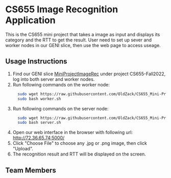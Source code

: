 # CS655 Image Recognition Application

This is the CS655 mini project that takes a image as input and displays its category and the RTT to get the result. User need to set up sever and worker nodes in our GENI slice, then use the web page to access useage.

## Usage Instructions
1. Find our GENI slice [MiniProjectImageRec](https://portal.geni.net/secure/slice.php?slice_id=fea4f5a4-6be4-487f-9be4-fc4009396d66) under project CS655-Fall2022, log into both server and worker nodes.
2. Run following commands on the worker node:
      ```bash
        sudo wget https://raw.githubusercontent.com/OldZack/CS655_Mini-Project/main/RunningScripts/worker.sh
        sudo bash worker.sh
      ```
3. Run following commands on the server node:
      ```bash
        sudo wget https://raw.githubusercontent.com/OldZack/CS655_Mini-Project/main/RunningScripts/server.sh
        sudo bash server.sh
      ```
4. Open our web interface in the browser with following url: http://72.36.65.74:5000/
5. Click "Choose File" to choose any .jpg or .png image, then click "Upload".
6. The recognition result and RTT will be displayed on the screen.


## Team Members
